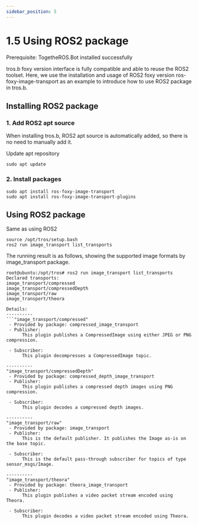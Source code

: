 ```yaml
---
sidebar_position: 5
---
```

# 1.5 Using ROS2 package

Prerequisite: TogetheROS.Bot installed successfully

tros.b foxy version interface is fully compatible and able to reuse the ROS2 toolset. Here, we use the installation and usage of ROS2 foxy version ros-foxy-image-transport as an example to introduce how to use ROS2 package in tros.b.

## Installing ROS2 package

### 1. Add ROS2 apt source

When installing tros.b, ROS2 apt source is automatically added, so there is no need to manually add it.

Update apt repository

```shell
sudo apt update
```

### 2. Install packages

```shell
sudo apt install ros-foxy-image-transport
sudo apt install ros-foxy-image-transport-plugins
```

## Using ROS2 package

Same as using ROS2

```shell
source /opt/tros/setup.bash
ros2 run image_transport list_transports
```

The running result is as follows, showing the supported image formats by image_transport package.

```shell
root@ubuntu:/opt/tros# ros2 run image_transport list_transports
Declared transports:
image_transport/compressed
image_transport/compressedDepth
image_transport/raw
image_transport/theora

Details:
----------
```"image_transport/compressed"
 - Provided by package: compressed_image_transport
 - Publisher:
      This plugin publishes a CompressedImage using either JPEG or PNG compression.

 - Subscriber:
      This plugin decompresses a CompressedImage topic.

----------
"image_transport/compressedDepth"
 - Provided by package: compressed_depth_image_transport
 - Publisher:
      This plugin publishes a compressed depth images using PNG compression.

 - Subscriber:
      This plugin decodes a compressed depth images.

----------
"image_transport/raw"
 - Provided by package: image_transport
 - Publisher:
      This is the default publisher. It publishes the Image as-is on the base topic.

 - Subscriber:
      This is the default pass-through subscriber for topics of type sensor_msgs/Image.

----------
"image_transport/theora"
 - Provided by package: theora_image_transport
 - Publisher:
      This plugin publishes a video packet stream encoded using Theora.

 - Subscriber:
      This plugin decodes a video packet stream encoded using Theora.